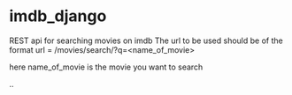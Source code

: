 # imdb_django
REST api for searching movies on imdb
The url to be used should be of the format 
url = /movies/search/?q=<name_of_movie>

here name_of_movie is the movie you want to search

.. 
